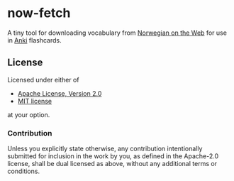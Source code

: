# now-fetch

A tiny tool for downloading vocabulary from
[Norwegian on the Web](https://www.ntnu.edu/web/now) for use in
[Anki](https://apps.ankiweb.net) flashcards.

## License
Licensed under either of

 * [Apache License, Version 2.0](LICENSE-APACHE)
 * [MIT license](LICENSE-MIT)

at your option.

### Contribution

Unless you explicitly state otherwise, any contribution intentionally submitted
for inclusion in the work by you, as defined in the Apache-2.0 license, shall
be dual licensed as above, without any additional terms or conditions.
